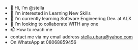 - 👋 Hi, I’m @stella
- 👀 I’m interested in Learning New Skills 
- 🌱 I’m currently learning Software Engineering Dev. at ALX
- 💞️ I’m looking to collaborate WITH any one
- 📫 How to reach me 
- contact me via my email address stella.ubara@yahoo.com 
- On WhatsApp at 08068859456

<!---
stellaubara/stellaubara is a ✨ special ✨ repository because its `README.md` (this file) appears on your GitHub profile.
You can click the Preview link to take a look at your changes.
--->

